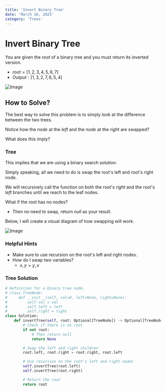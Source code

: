 ```yaml
---
title: 'Invert Binary Tree'
date: 'March 16, 2025'
category: 'Trees'
---
```


# Invert Binary Tree

You are given the $root$ of a binary tree and you must return its inverted version.

- $root = [1, 2, 3, 4, 5, 6, 7]$
- $Output: [1, 3, 2, 7, 6, 5, 4]$

![Image](/trees/invertBinaryTree/InvertedBinaryTree2.svg)

## How to Solve?

The best way to solve this problem is to simply look at the difference between the two trees.

Notice how the $node$ at the $left$ and the $node$ at the $right$ are swapped?

What does this imply?

### Tree

This implies that we are using a binary search solution.

Simply speaking, all we need to do is swap the root's left and root's right node.

We will recursively call the function on both the root's $right$ and the root's $left$ branches until we reach to the leaf nodes.

What if the root has no nodes?
- Then no need to swap, return $null$ as your result.

Below, I will create a visual diagram of how swapping will work.

![Image](/trees/invertBinaryTree/InvertBinaryTree.svg)

### Helpful Hints
- Make sure to use recursion on the root's left and right nodes.
- How do I swap two variables?
    - $x, y = y, x$

### Tree Solution
```python
# Definition for a binary tree node.
# class TreeNode:
#     def __init__(self, val=0, left=None, right=None):
#         self.val = val
#         self.left = left
#         self.right = right
class Solution:
    def invertTree(self, root: Optional[TreeNode]) -> Optional[TreeNode]:
        # Check if there is no root
        if not root:
            # Then return null
            return None

        # Swap the left and right children
        root.left, root.right = root.right, root.left

        # Use recursion on the root's left and right nodes
        self.invertTree(root.left)
        self.invertTree(root.right)

        # Return the root
        return root
